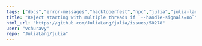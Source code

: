 ```yaml
---
tags: ["docs","error-messages","hacktoberfest","hpc","julia","julia-language","julialang","machine-learning","multithreading","numerical","programming-language","science","scientific"]
title: "Reject starting with multiple threads if `--handle-signals=no`"
html_url: "https://github.com/JuliaLang/julia/issues/50278"
user: "vchuravy"
repo: "JuliaLang/julia"
---
```


